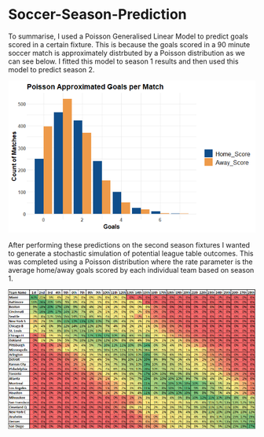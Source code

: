 # Soccer-Season-Prediction
To summarise, I used a Poisson Generalised Linear Model to predict goals scored in a certain fixture. This is because the goals scored in a 90 minute soccer match is approximately distrbuted by a Poisson distribution as we can see below. I fitted this model to season 1 results and then used this model to predict season 2.


![Image of framework](https://github.com/jackapbutler/Soccer-Season-Prediction/blob/master/Elements/Poisson.png)


After performing these predictions on the second season fixtures I wanted to generate a stochastic simulation of potential league table outcomes. This was completed using a Poisson distribution where the rate parameter is the average home/away goals scored by each individual team based on season 1.

![Image of framework](https://github.com/jackapbutler/Soccer-Season-Prediction/blob/master/Elements/season2_standings_predicted_sorted.PNG)
